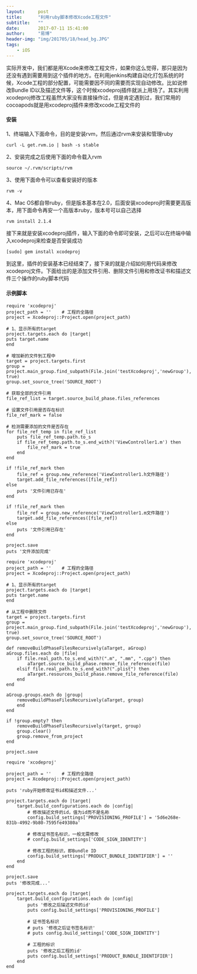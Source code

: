 ```yaml
---
layout:     post
title:      "利用ruby脚本修改Xcode工程文件"
subtitle:   ""
date:       2017-07-11 15:41:00
author:     "易博"
header-img: "img/201705/18/head_bg.JPG"
tags:
    - iOS
---
```


实际开发中，我们都是用Xcode来修改工程文件，如果你这么觉得，那只是因为还没有遇到需要用到这个插件的地方。在利用jenkins构建自动化打包系统的时候，Xcode工程的部分配置，可能需要因不同的需要而实现自动修改。比如说修改Bundle ID以及描述文件等，这个时候xcodeproj插件就派上用场了。其实利用xcodeproj修改工程虽然大家没有直接操作过，但是肯定遇到过，我们常用的cocoapods就是用xcodeproj插件来修改xcode工程文件的

#### 安装

1、终端输入下面命令，目的是安装rvm，然后通过rvm来安装和管理ruby

```
curl -L get.rvm.io | bash -s stable
````

2、安装完成之后使用下面的命令载入rvm

```
source ~/.rvm/scripts/rvm
```

3、使用下面命令可以查看安装好的版本

```
rvm -v
```

4、Mac OS都自带ruby，但是版本基本在2.0，后面安装xcodeproj时需要更高版本，用下面命令再安一个高版本ruby，版本号可以自己选择

```
rvm install 2.1.4
```

接下来就是安装xcodeproj插件，输入下面的命令即可安装，之后可以在终端中输入xcodeproj来检查是否安装成功

```
[sudo] gem install xcodeproj
```

到这里，插件的安装基本已经结束了，接下来的就是介绍如何用代码来修改xcodeproj文件。下面给出的是添加文件引用、删除文件引用和修改证书和描述文件三个操作的ruby脚本代码

#### 示例脚本

```
require 'xcodeproj'  
project_path = ''    # 工程的全路径  
project = Xcodeproj::Project.open(project_path)  

# 1、显示所有的target  
project.targets.each do |target|  
puts target.name  
end  

# 增加新的文件到工程中  
target = project.targets.first  
group = project.main_group.find_subpath(File.join('testXcodeproj','newGroup'), true)  
group.set_source_tree('SOURCE_ROOT')  

# 获取全部的文件引用  
file_ref_list = target.source_build_phase.files_references  

# 设置文件引用是否存在标识  
file_ref_mark = false  

# 检测需要添加的文件是否存在  
for file_ref_temp in file_ref_list  
    puts file_ref_temp.path.to_s  
    if file_ref_temp.path.to_s.end_with?('ViewController1.m') then  
        file_ref_mark = true  
    end  
end  

if !file_ref_mark then  
    file_ref = group.new_reference('ViewController1.h文件路径')  
    target.add_file_references([file_ref])  
else  
    puts '文件引用已存在'  
end  

if !file_ref_mark then  
    file_ref = group.new_reference('ViewController1.m文件路径')  
    target.add_file_references([file_ref])  
else  
    puts '文件引用已存在'  
end 

project.save  
puts '文件添加完成'
```

```
require 'xcodeproj'  
project_path = ''    # 工程的全路径  
project = Xcodeproj::Project.open(project_path)  

# 1、显示所有的target  
project.targets.each do |target|  
puts target.name  
end  

# 从工程中删除文件  
target = project.targets.first  
group = project.main_group.find_subpath(File.join('testXcodeproj','newGroup'), true)  
group.set_source_tree('SOURCE_ROOT')  

def removeBuildPhaseFilesRecursively(aTarget, aGroup)  
aGroup.files.each do |file|  
    if file.real_path.to_s.end_with?(".m", ".mm", ".cpp") then  
        aTarget.source_build_phase.remove_file_reference(file)  
    elsif file.real_path.to_s.end_with?(".plist") then  
        aTarget.resources_build_phase.remove_file_reference(file)  
    end  
end  

aGroup.groups.each do |group|  
    removeBuildPhaseFilesRecursively(aTarget, group)  
    end  
end  

if !group.empty? then  
    removeBuildPhaseFilesRecursively(target, group)  
    group.clear()  
    group.remove_from_project  
end  

project.save
```

```
require 'xcodeproj'

project_path = ''    # 工程的全路径
project = Xcodeproj::Project.open(project_path)

puts 'ruby开始修改证书id和描述文件...'

project.targets.each do |target|
    target.build_configurations.each do |config|
        # 修改描述文件的id，值为id而不是名称
        config.build_settings['PROVISIONING_PROFILE'] = '5d6e268e-831b-4992-9b80-7595fe49380a'

        # 修改证书签名标识，一般无需修改
        # config.build_settings['CODE_SIGN_IDENTITY']

        # 修改工程的标识，即Bundle ID
        config.build_settings['PRODUCT_BUNDLE_IDENTIFIER'] = ''
    end
end

project.save
puts '修改完成...'

project.targets.each do |target|
    target.build_configurations.each do |config|
        puts '修改之后描述文件的id'
        puts config.build_settings['PROVISIONING_PROFILE']

        # 证书签名标识
        # puts '修改之后证书签名标识'
        # puts config.build_settings['CODE_SIGN_IDENTITY']

        # 工程的标识
        puts '修改之后工程的id'
        puts config.build_settings['PRODUCT_BUNDLE_IDENTIFIER']
    end
end
```
